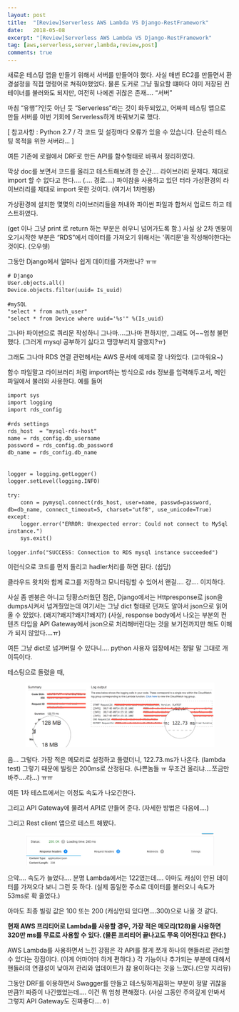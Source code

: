 ```yaml
---
layout: post
title:  "[Review]Serverless AWS Lambda VS Django-RestFramework"
date:   2018-05-08
excerpt: "[Review]Serverless AWS Lambda VS Django-RestFramework"
tag: [aws,serverless,server,lambda,review,post]
comments: true
---
```



새로운 테스팅 앱을 만들기 위해서 서버를 만들어야 했다.
사실 매번 EC2를 만들면서 환경설정을 직접 명령어로 쳐줘야했었다. 물론 도커로 그냥 필요할 떄마다 이미 저장된 컨테이너를 불러와도 되지만,
여전히 나에겐 귀찮은 존재.... “서버”

마침 “유행”?인듯 아닌 듯 “Serverless”라는 것이 화두되었고, 어짜피 테스팅 앱으로 만들 서버를 이번 기회에 Serverless하게 바꿔보기로 했다.

[ 참고사항 : Python 2.7 / 각 코드 및 설정마다 오류가 있을 수 있습니다. 단순히 테스팅 목적을 위한 서버라... ]


여튼 기존에 로컬에서 DRF로 만든 API를 함수형태로 바꿔서 정리하였다.

막상 doc를 보면서 코드를 올리고 테스트해보려 한 순간.... 라이브러리 문제다. 제대로 import 할 수 없다고 한다....
(.... 경로....) 파이참을 사용하고 있던 터라 가상환경의 라이브러리를 제대로 import 못한 것이다. (여기서 1차멘붕)

가상환경에 설치한 몇몇의 라이브러리들을 꺼내와 파이썬 파일과 합쳐서 업로드 하고 테스트하였다.

(get 이나 그냥 print 로 return 하는 부분은 쉬우니 넘어가도록 함.)
사실 상 2차 멘붕이 오기시작한 부분은 “RDS”에서 데이터를 가져오기 위해서는 '쿼리문'을 작성해야한다는 것이다. (오우쉣)

그동안  Django에서 얼마나 쉽게 데이터를 가져왔나? ㅠㅠ


```
# Django
User.objects.all()
Device.objects.filter(uuid= Is_uuid)

#mySQL
"select * from auth_user"
"select * from Device where uuid='%s'" %(Is_uuid)
```

그나마 파이썬으로 쿼리문 작성하니 그나마....그나마 편하지만, 그래도 어~~엄청 불편했다. (그러게 mysql 공부하기 싫다고 땡깡부리지 말랬지?ㅠ)

그래도 그나마 RDS 연결 관련해서는 AWS 문서에 예제로 잘 나와있다. (고마워요~)

함수 파일말고 라이브러리 처럼 import하는 방식으로 rds 정보를 입력해두고서, 메인 파일에서 불러와 사용한다.
예를 들어

```
import sys
import logging
import rds_config

#rds settings
rds_host  = "mysql-rds-host"
name = rds_config.db_username
password = rds_config.db_password
db_name = rds_config.db_name


logger = logging.getLogger()
logger.setLevel(logging.INFO)

try:
    conn = pymysql.connect(rds_host, user=name, passwd=password, db=db_name, connect_timeout=5, charset="utf8", use_unicode=True)
except:
    logger.error("ERROR: Unexpected error: Could not connect to MySql instance.")
    sys.exit()

logger.info("SUCCESS: Connection to RDS mysql instance succeeded")
```


이런식으로 코드를 먼저 돌리고 hadler처리를 하면 된다. (쉽당)

클라우드 왓치와 함께 로그를 저장하고 모니터링할 수 있어서 왠걸.... 걍.... 이지하다.


사실 좀 멘붕은 아니고 당황스러웠던 점은, Django에서는 Httpresponse로 json을 dumps시켜서 넘겨줬었는데 여기서는 그냥 dict 형태로 던져도 알아서 json으로 읽어올 수 있었다. (왜지?왜지?왜지?왜지?)
(사실,  response body에서 나오는 부분의 컨텐츠 타입을 API Gateway에서 json으로 처리해버린다는 것을 보기전까지만 해도 이해가 되지 않았다....ㅠ)

여튼 그냥 dict로 넘겨버릴 수 있다니.... python 사용자 입장에서는 정말 말 그대로 개이득이다.

테스팅으로 돌렸을 때,

<figure>
	<img src="2018-05-08-[Review]Serverless-AWS-Lambda-VS-Django-RestFramework-img-1.png">
</figure>
음... 그렇다. 가장 적은 메모리로 설정하고 돌렸더니, 122.73.ms가 나온다. (lambda test)
그렇기 때문에 빌링은 200ms로 산정된다. (나쁜놈들 ㅠ 무조건 올리냐....쪼금만 바주....라...) ㅠㅠ

여튼 1차 테스트에서는 이정도 속도가 나오긴한다.

그리고 API Gateway에 물려서 API로 만들어 준다. (자세한 방법은 다음에....)

그리고 Rest client 앱으로 테스트 해봤다.

<figure>
	<img src="2018-05-08-[Review]Serverless-AWS-Lambda-VS-Django-RestFramework-img-2.png">
</figure>
으악.... 속도가 늘었다.... 분명 Lambda에서는 122였는데....  아마도 캐싱이 안된 데이터를 가져오다 보니 그런 듯 하다.
(실제 동일한 주소로 데이터를 불러오니 속도가 53ms로 확 줄었다.)

아마도 최종 빌링 값은 100 또는 200 (캐싱안되 있다면....300)으로 나올 것 같다.

**현재 AWS 프리티어로 Lambda를 사용할 경우, 가장 적은 메모리(128)을 사용하면 320만 ms를 무료로 사용할 수 있다. (물론 프리티어 끝나고도 쭈욱 이어진다고 한다.)**

AWS Lambda를 사용하면서 느낀 강점은 각 API를 잘게 쪼개 하나의 핸들러로 관리할 수 있다는 장점이다. (이게 어마어마 하게 편하다.)
각 기능이나 추가되는 부분에 대해서 핸들러의 연결성이 낮아져 관리와 업데이트가 참 용이하다는 것을 느꼈다.(으앙 지리뮤)

그동안 DRF를 이용하면서 Swagger를 만들고 테스팅하게끔하는 부분이 정말 귀찮을 만큼?! 짜증이 나긴했었는데.... 이건 뭐 엄청 편해졌다.
(사실 그동안 주의깊게 안봐서 그렇지 API Gateway도 진짜좋다....ㅎ)

